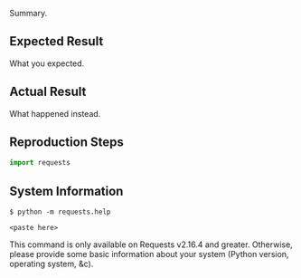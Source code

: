 Summary.

## Expected Result

What you expected.

## Actual Result

What happened instead.

## Reproduction Steps

```python
import requests

```

## System Information

    $ python -m requests.help

```
<paste here>
```

This command is only available on Requests v2.16.4 and greater. Otherwise,
please provide some basic information about your system (Python version,
operating system, &c).